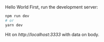 Hello World
First, run the development server:

```bash
npm run dev
# or
yarn dev
```

Hit on *http://localhost:3333* with data on body.
